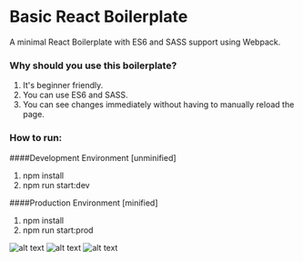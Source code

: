 # Basic React Boilerplate 
A minimal React Boilerplate with ES6 and SASS support using Webpack. 

### Why should you use this boilerplate?
1. It's beginner friendly. 
2. You can use ES6 and SASS.
3. You can see changes immediately without having to manually reload the page.

### How to run:
####Development Environment [unminified]
1. npm install
2. npm run start:dev

####Production Environment [minified]
1. npm install
2. npm run start:prod

![alt text](http://www.lavalamp.biz/wp-content/uploads/2016/01/Lavalamplab_React_logo.png) ![alt text](https://www.uplabs.com/tools/babel.png) ![alt text](http://smarchal.com/assets/img/works/sass-queries.png)

